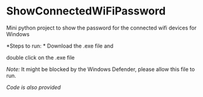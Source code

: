# ShowConnectedWiFiPassword
Mini python project to show the password for the connected wifi devices for Windows


*Steps to run: *
Download the .exe file and 

  double click on the .exe file

*Note:* It might be blocked by the Windows Defender, please allow this file to run.


*Code is also provided*


